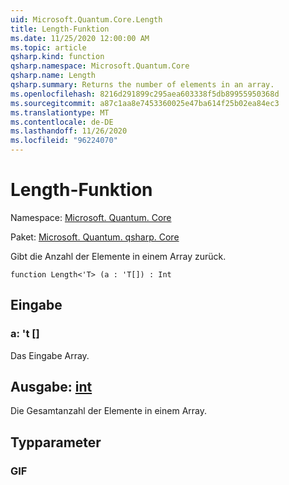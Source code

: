 ```yaml
---
uid: Microsoft.Quantum.Core.Length
title: Length-Funktion
ms.date: 11/25/2020 12:00:00 AM
ms.topic: article
qsharp.kind: function
qsharp.namespace: Microsoft.Quantum.Core
qsharp.name: Length
qsharp.summary: Returns the number of elements in an array.
ms.openlocfilehash: 8216d291899c295aea603338f5db89955950368d
ms.sourcegitcommit: a87c1aa8e7453360025e47ba614f25b02ea84ec3
ms.translationtype: MT
ms.contentlocale: de-DE
ms.lasthandoff: 11/26/2020
ms.locfileid: "96224070"
---
```

# <a name="length-function"></a>Length-Funktion

Namespace: [Microsoft. Quantum. Core](xref:Microsoft.Quantum.Core)

Paket: [Microsoft. Quantum. qsharp. Core](https://nuget.org/packages/Microsoft.Quantum.QSharp.Core)


Gibt die Anzahl der Elemente in einem Array zurück.

```qsharp
function Length<'T> (a : 'T[]) : Int
```


## <a name="input"></a>Eingabe

### <a name="a--t"></a>a: 't []

Das Eingabe Array.



## <a name="output--int"></a>Ausgabe: [int](xref:microsoft.quantum.lang-ref.int)

Die Gesamtanzahl der Elemente in einem Array.

## <a name="type-parameters"></a>Typparameter

### <a name="t"></a>GIF

